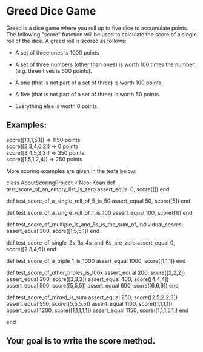 # Greed Dice Game
Greed is a dice game where you roll up to five dice to accumulate
points.  The following "score" function will be used to calculate the
score of a single roll of the dice.
A greed roll is scored as follows:

* A set of three ones is 1000 points

* A set of three numbers (other than ones) is worth 100 times the
  number. (e.g. three fives is 500 points).
* A one (that is not part of a set of three) is worth 100 points.

* A five (that is not part of a set of three) is worth 50 points.

* Everything else is worth 0 points.


## Examples:

 score([1,1,1,5,1]) => 1150 points
<br/>
 score([2,3,4,6,2]) => 0 points
<br/>
 score([3,4,5,3,3]) => 350 points
<br/>
 score([1,5,1,2,4]) => 250 points

More scoring examples are given in the tests below:

class AboutScoringProject < Neo::Koan
  def test_score_of_an_empty_list_is_zero
    assert_equal 0, score([])
  end

  def test_score_of_a_single_roll_of_5_is_50
    assert_equal 50, score([5])
  end

  def test_score_of_a_single_roll_of_1_is_100
    assert_equal 100, score([1])
  end

  def test_score_of_multiple_1s_and_5s_is_the_sum_of_individual_scores
    assert_equal 300, score([1,5,5,1])
  end

  def test_score_of_single_2s_3s_4s_and_6s_are_zero
    assert_equal 0, score([2,3,4,6])
  end

  def test_score_of_a_triple_1_is_1000
    assert_equal 1000, score([1,1,1])
  end

  def test_score_of_other_triples_is_100x
    assert_equal 200, score([2,2,2])
    assert_equal 300, score([3,3,3])
    assert_equal 400, score([4,4,4])
    assert_equal 500, score([5,5,5])
    assert_equal 600, score([6,6,6])
  end

  def test_score_of_mixed_is_sum
    assert_equal 250, score([2,5,2,2,3])
    assert_equal 550, score([5,5,5,5])
    assert_equal 1100, score([1,1,1,1])
    assert_equal 1200, score([1,1,1,1,1])
    assert_equal 1150, score([1,1,1,5,1])
  end

end

## Your goal is to write the score method.